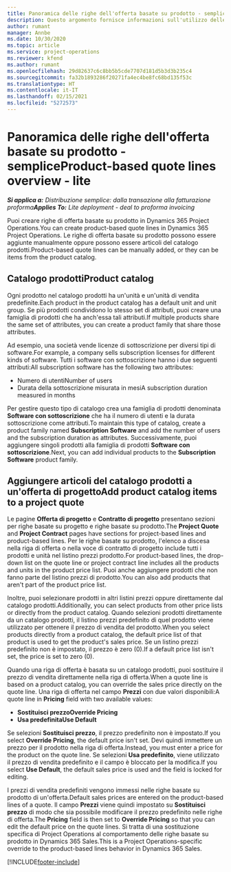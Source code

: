 ```yaml
---
title: Panoramica delle righe dell'offerta basate su prodotto - semplice
description: Questo argomento fornisce informazioni sull'utilizzo delle righe di offerta basate su prodotto.
author: rumant
manager: Annbe
ms.date: 10/30/2020
ms.topic: article
ms.service: project-operations
ms.reviewer: kfend
ms.author: rumant
ms.openlocfilehash: 29d82637c6c8bb5b5cde7707d181d5b3d3b235c4
ms.sourcegitcommit: fa32b1893286f20271fa4ec4be8fc68bd135f53c
ms.translationtype: HT
ms.contentlocale: it-IT
ms.lasthandoff: 02/15/2021
ms.locfileid: "5272573"
---
```

# <a name="product-based-quote-lines-overview---lite"></a><span data-ttu-id="6b894-103">Panoramica delle righe dell'offerta basate su prodotto - semplice</span><span class="sxs-lookup"><span data-stu-id="6b894-103">Product-based quote lines overview - lite</span></span>

<span data-ttu-id="6b894-104">_**Si applica a:** Distribuzione semplice: dalla transazione alla fatturazione proforma_</span><span class="sxs-lookup"><span data-stu-id="6b894-104">_**Applies To:** Lite deployment - deal to proforma invoicing_</span></span>

<span data-ttu-id="6b894-105">Puoi creare righe di offerta basate su prodotto in Dynamics 365 Project Operations.</span><span class="sxs-lookup"><span data-stu-id="6b894-105">You can create product-based quote lines in Dynamics 365 Project Operations.</span></span> <span data-ttu-id="6b894-106">Le righe di offerta basate su prodotto possono essere aggiunte manualmente oppure possono essere articoli del catalogo prodotti.</span><span class="sxs-lookup"><span data-stu-id="6b894-106">Product-based quote lines can be manually added, or they can be items from the product catalog.</span></span>

## <a name="product-catalog"></a><span data-ttu-id="6b894-107">Catalogo prodotti</span><span class="sxs-lookup"><span data-stu-id="6b894-107">Product catalog</span></span>

<span data-ttu-id="6b894-108">Ogni prodotto nel catalogo prodotti ha un'unità e un'unità di vendita predefinite.</span><span class="sxs-lookup"><span data-stu-id="6b894-108">Each product in the product catalog has a default unit and unit group.</span></span> <span data-ttu-id="6b894-109">Se più prodotti condividono lo stesso set di attributi, puoi creare una famiglia di prodotti che ha anch'essa tali attributi.</span><span class="sxs-lookup"><span data-stu-id="6b894-109">If multiple products share the same set of attributes, you can create a product family that share those attributes.</span></span> 

<span data-ttu-id="6b894-110">Ad esempio, una società vende licenze di sottoscrizione per diversi tipi di software.</span><span class="sxs-lookup"><span data-stu-id="6b894-110">For example, a company sells subscription licenses for different kinds of software.</span></span> <span data-ttu-id="6b894-111">Tutti i software con sottoscrizione hanno i due seguenti attributi:</span><span class="sxs-lookup"><span data-stu-id="6b894-111">All subscription software has the following two attributes:</span></span>

- <span data-ttu-id="6b894-112">Numero di utenti</span><span class="sxs-lookup"><span data-stu-id="6b894-112">Number of users</span></span>
- <span data-ttu-id="6b894-113">Durata della sottoscrizione misurata in mesi</span><span class="sxs-lookup"><span data-stu-id="6b894-113">A subscription duration measured in months</span></span>

<span data-ttu-id="6b894-114">Per gestire questo tipo di catalogo crea una famiglia di prodotti denominata **Software con sottoscrizione** che ha il numero di utenti e la durata sottoscrizione come attributi.</span><span class="sxs-lookup"><span data-stu-id="6b894-114">To maintain this type of catalog, create a product family named **Subscription Software** and add the number of users and the subscription duration as attributes.</span></span> <span data-ttu-id="6b894-115">Successivamente, puoi aggiungere singoli prodotti alla famiglia di prodotti **Software con sottoscrizione**.</span><span class="sxs-lookup"><span data-stu-id="6b894-115">Next, you can add individual products to the **Subscription Software** product family.</span></span>

## <a name="add-product-catalog-items-to-a-project-quote"></a><span data-ttu-id="6b894-116">Aggiungere articoli del catalogo prodotti a un'offerta di progetto</span><span class="sxs-lookup"><span data-stu-id="6b894-116">Add product catalog items to a project quote</span></span>

<span data-ttu-id="6b894-117">Le pagine **Offerta di progetto** e **Contratto di progetto** presentano sezioni per righe basate su progetto e righe basate su prodotto.</span><span class="sxs-lookup"><span data-stu-id="6b894-117">The **Project Quote** and **Project Contract** pages have sections for project-based lines and product-based lines.</span></span> <span data-ttu-id="6b894-118">Per le righe basate su prodotto, l'elenco a discesa nella riga di offerta o nella voce di contratto di progetto include tutti i prodotti e unità nel listino prezzi prodotto.</span><span class="sxs-lookup"><span data-stu-id="6b894-118">For product-based lines, the drop-down list on the quote line or project contract line includes all the products and units in the product price list.</span></span> <span data-ttu-id="6b894-119">Puoi anche aggiungere prodotti che non fanno parte del listino prezzi di prodotto.</span><span class="sxs-lookup"><span data-stu-id="6b894-119">You can also add products that aren't part of the product price list.</span></span>

<span data-ttu-id="6b894-120">Inoltre, puoi selezionare prodotti in altri listini prezzi oppure direttamente dal catalogo prodotti.</span><span class="sxs-lookup"><span data-stu-id="6b894-120">Additionally, you can select products from other price lists or directly from the product catalog.</span></span> <span data-ttu-id="6b894-121">Quando selezioni prodotti direttamente da un catalogo prodotti, il listino prezzi predefinito di quel prodotto viene utilizzato per ottenere il prezzo di vendita del prodotto.</span><span class="sxs-lookup"><span data-stu-id="6b894-121">When you select products directly from a product catalog, the default price list of that product is used to get the product's sales price.</span></span> <span data-ttu-id="6b894-122">Se un listino prezzi predefinito non è impostato, il prezzo è zero (0).</span><span class="sxs-lookup"><span data-stu-id="6b894-122">If a default price list isn't set, the price is set to zero (0).</span></span>

<span data-ttu-id="6b894-123">Quando una riga di offerta è basata su un catalogo prodotti, puoi sostituire il prezzo di vendita direttamente nella riga di offerta.</span><span class="sxs-lookup"><span data-stu-id="6b894-123">When a quote line is based on a product catalog, you can override the sales price directly on the quote line.</span></span> <span data-ttu-id="6b894-124">Una riga di offerta nel campo **Prezzi** con due valori disponibili:</span><span class="sxs-lookup"><span data-stu-id="6b894-124">A quote line in **Pricing** field with two available values:</span></span>

- <span data-ttu-id="6b894-125">**Sostituisci prezzo**</span><span class="sxs-lookup"><span data-stu-id="6b894-125">**Override Pricing**</span></span>
- <span data-ttu-id="6b894-126">**Usa predefinita**</span><span class="sxs-lookup"><span data-stu-id="6b894-126">**Use Default**</span></span>

<span data-ttu-id="6b894-127">Se selezioni **Sostituisci prezzo**, il prezzo predefinito non è impostato.</span><span class="sxs-lookup"><span data-stu-id="6b894-127">If you select **Override Pricing**, the default price isn't set.</span></span> <span data-ttu-id="6b894-128">Devi quindi immettere un prezzo per il prodotto nella riga di offerta.</span><span class="sxs-lookup"><span data-stu-id="6b894-128">Instead, you must enter a price for the product on the quote line.</span></span> <span data-ttu-id="6b894-129">Se selezioni **Usa predefinito**, viene utilizzato il prezzo di vendita predefinito e il campo è bloccato per la modifica.</span><span class="sxs-lookup"><span data-stu-id="6b894-129">If you select **Use Default**, the default sales price is used and the field is locked for editing.</span></span>

<span data-ttu-id="6b894-130">I prezzi di vendita predefiniti vengono immessi nelle righe basate su prodotto di un'offerta.</span><span class="sxs-lookup"><span data-stu-id="6b894-130">Default sales prices are entered on the product-based lines of a quote.</span></span> <span data-ttu-id="6b894-131">Il campo **Prezzi** viene quindi impostato su **Sostituisci prezzo** di modo che sia possibile modificare il prezzo predefinito nelle righe di offerta.</span><span class="sxs-lookup"><span data-stu-id="6b894-131">The **Pricing** field is then set to **Override Pricing** so that you can edit the default price on the quote lines.</span></span> <span data-ttu-id="6b894-132">Si tratta di una sostituzione specifica di Project Operations al comportamento delle righe basate su prodotto in Dynamics 365 Sales.</span><span class="sxs-lookup"><span data-stu-id="6b894-132">This is a Project Operations-specific override to the product-based lines behavior in Dynamics 365 Sales.</span></span>


[!INCLUDE[footer-include](../../includes/footer-banner.md)]